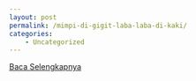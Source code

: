 ```yaml
---
layout: post
permalink: /mimpi-di-gigit-laba-laba-di-kaki/
categories:
    - Uncategorized
---
```


[Baca Selengkapnya](/07)